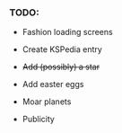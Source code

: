 ### TODO:

 * Fashion loading screens

 * Create KSPedia entry
 
 * ~~Add (possibly) a star~~
 
 * Add easter eggs
 
 * Moar planets
 
 * Publicity